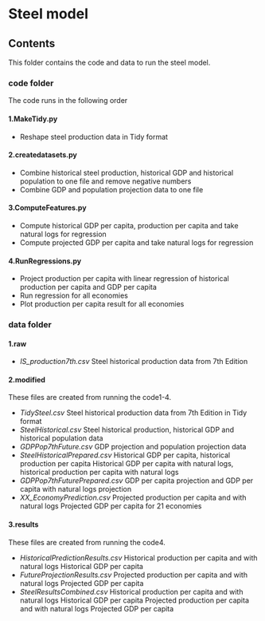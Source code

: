 # Steel model

## Contents
This folder contains the code and data to run the steel model.

### code folder
The code runs in the following order

#### 1.MakeTidy.py
- Reshape steel production data in Tidy format
#### 2.createdatasets.py
- Combine historical steel production, historical GDP and historical population to one file and remove negative numbers
- Combine GDP and population projection data to one file
#### 3.ComputeFeatures.py
- Compute historical GDP per capita, production per capita and take natural logs for regression
- Compute projected GDP per capita and take natural logs for regression
#### 4.RunRegressions.py
- Project production per capita with linear regression of historical production per capita and GDP per capita
- Run regression for all economies
- Plot production per capita result for all economies 

### data folder
#### 1.raw
- *IS_production7th.csv*
  Steel historical production data from 7th Edition
#### 2.modified
These files are created from running the code1-4.
- *TidySteel.csv* 
  Steel historical production data from 7th Edition in Tidy format
- *SteelHistorical.csv*
  Steel historical production, historical GDP and historical population data
- *GDPPop7thFuture.csv*
  GDP projection and population projection data
- *SteelHistoricalPrepared.csv*
  Historical GDP per capita, historical production per capita
  Historical GDP per capita with natural logs, historical production per capita with natural logs
- *GDPPop7thFuturePrepared.csv*
  GDP per capita projection and GDP per capita with natural logs projection
- *XX_EconomyPrediction.csv*
  Projected production per capita and with natural logs
  Projected GDP per capita for 21 economies
#### 3.results
These files are created from running the code4.
- *HistoricalPredictionResults.csv*
  Historical production per capita and with natural logs
  Historical GDP per capita
- *FutureProjectionResults.csv*
  Projected production per capita and with natural logs
  Projected GDP per capita
- *SteelResultsCombined.csv*
  Historical production per capita and with natural logs
  Historical GDP per capita
  Projected production per capita and with natural logs
  Projected GDP per capita
